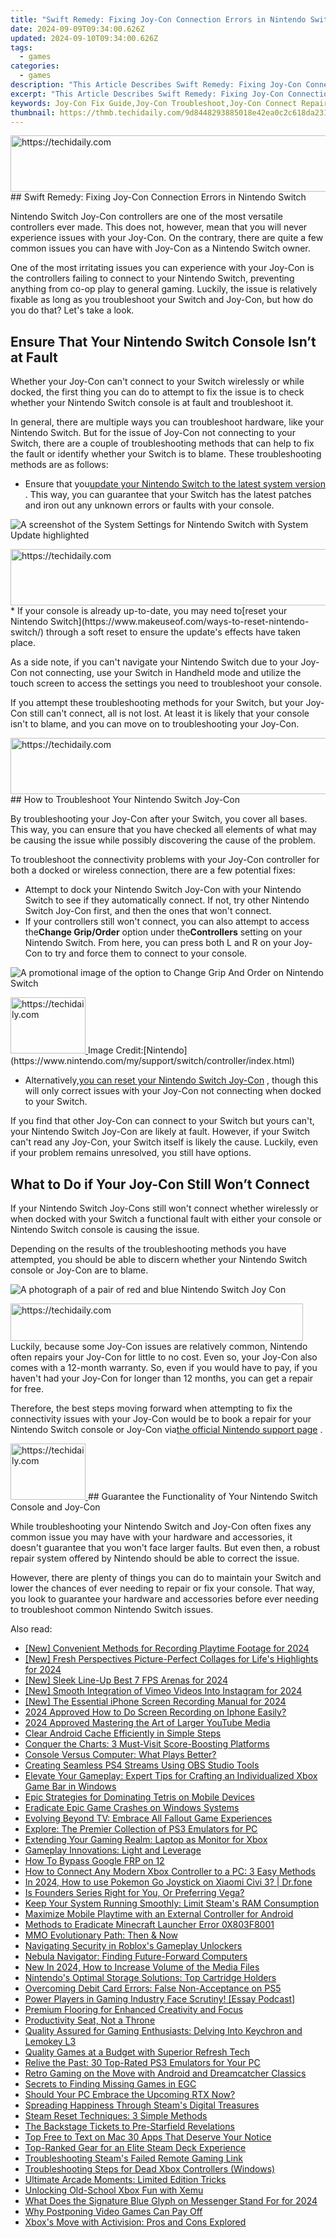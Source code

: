 ```yaml
---
title: "Swift Remedy: Fixing Joy-Con Connection Errors in Nintendo Switch"
date: 2024-09-09T09:34:00.626Z
updated: 2024-09-10T09:34:00.626Z
tags:
  - games
categories:
  - games
description: "This Article Describes Swift Remedy: Fixing Joy-Con Connection Errors in Nintendo Switch"
excerpt: "This Article Describes Swift Remedy: Fixing Joy-Con Connection Errors in Nintendo Switch"
keywords: Joy-Con Fix Guide,Joy-Con Troubleshoot,Joy-Con Connect Repair,Switch Joy-Con Issue,Nintendo Joy-Con Error,Joy-Con Connection Help,Swapping Joy-Con Links
thumbnail: https://thmb.techidaily.com/9d8448293885018e42ea0c2c618da231bf75f85bd2fb228b8b71882f24dcc32a.jpg
---
```


<!-- affiliate ads begin -->
<a href="https://aidotcom.pxf.io/c/5597632/2134503/19576" target="_top" id="2134503">
  <img src="//a.impactradius-go.com/display-ad/19576-2134503" border="0" alt="https://techidaily.com" width="728" height="90"/>
</a>
<img height="0" width="0" src="https://aidotcom.pxf.io/i/5597632/2134503/19576" style="position:absolute;visibility:hidden;" border="0" />
<!-- affiliate ads end -->
## Swift Remedy: Fixing Joy-Con Connection Errors in Nintendo Switch

 Nintendo Switch Joy-Con controllers are one of the most versatile controllers ever made. This does not, however, mean that you will never experience issues with your Joy-Con. On the contrary, there are quite a few common issues you can have with Joy-Con as a Nintendo Switch owner.

 One of the most irritating issues you can experience with your Joy-Con is the controllers failing to connect to your Nintendo Switch, preventing anything from co-op play to general gaming. Luckily, the issue is relatively fixable as long as you troubleshoot your Switch and Joy-Con, but how do you do that? Let's take a look.

## Ensure That Your Nintendo Switch Console Isn’t at Fault

 Whether your Joy-Con can't connect to your Switch wirelessly or while docked, the first thing you can do to attempt to fix the issue is to check whether your Nintendo Switch console is at fault and troubleshoot it.

 In general, there are multiple ways you can troubleshoot hardware, like your Nintendo Switch. But for the issue of Joy-Con not connecting to your Switch, there are a couple of troubleshooting methods that can help to fix the fault or identify whether your Switch is to blame. These troubleshooting methods are as follows:

* Ensure that you[update your Nintendo Switch to the latest system version](https://www.makeuseof.com/how-to-update-nintendo-switch/) . This way, you can guarantee that your Switch has the latest patches and iron out any unknown errors or faults with your console.

![A screenshot of the System Settings for Nintendo Switch with System Update highlighted](https://static1.makeuseofimages.com/wordpress/wp-content/uploads/2023/06/system-settings-nintendo-switch-1.jpg)

<!-- affiliate ads begin -->
<a href="https://unicoeye.pxf.io/c/5597632/2121332/18498" target="_top" id="2121332">
  <img src="//a.impactradius-go.com/display-ad/18498-2121332" border="0" alt="https://techidaily.com" width="728" height="90"/>
</a>
<img height="0" width="0" src="https://unicoeye.pxf.io/i/5597632/2121332/18498" style="position:absolute;visibility:hidden;" border="0" />
<!-- affiliate ads end -->
* If your console is already up-to-date, you may need to[reset your Nintendo Switch](https://www.makeuseof.com/ways-to-reset-nintendo-switch/) through a soft reset to ensure the update's effects have taken place.

 As a side note, if you can't navigate your Nintendo Switch due to your Joy-Con not connecting, use your Switch in Handheld mode and utilize the touch screen to access the settings you need to troubleshoot your console.

 If you attempt these troubleshooting methods for your Switch, but your Joy-Con still can't connect, all is not lost. At least it is likely that your console isn't to blame, and you can move on to troubleshooting your Joy-Con.

<!-- affiliate ads begin -->
<a href="https://appsumo.8odi.net/c/5597632/2118305/7443" target="_top" id="2118305">
  <img src="//a.impactradius-go.com/display-ad/7443-2118305" border="0" alt="https://techidaily.com" width="728" height="90"/>
</a>
<img height="0" width="0" src="https://appsumo.8odi.net/i/5597632/2118305/7443" style="position:absolute;visibility:hidden;" border="0" />
<!-- affiliate ads end -->
## How to Troubleshoot Your Nintendo Switch Joy-Con

 By troubleshooting your Joy-Con after your Switch, you cover all bases. This way, you can ensure that you have checked all elements of what may be causing the issue while possibly discovering the cause of the problem.

 To troubleshoot the connectivity problems with your Joy-Con controller for both a docked or wireless connection, there are a few potential fixes:

* Attempt to dock your Nintendo Switch Joy-Con with your Nintendo Switch to see if they automatically connect. If not, try other Nintendo Switch Joy-Con first, and then the ones that won't connect.
* If your controllers still won't connect, you can also attempt to access the**Change Grip/Order** option under the**Controllers** setting on your Nintendo Switch. From here, you can press both L and R on your Joy-Con to try and force them to connect to your console.

![A promotional image of the option to Change Grip And Order on Nintendo Switch](https://static1.makeuseofimages.com/wordpress/wp-content/uploads/2023/09/img12.jpg)

<!-- affiliate ads begin -->
<a href="https://aligracehair.sjv.io/c/5597632/2115925/19272" target="_top" id="2115925">
  <img src="//a.impactradius-go.com/display-ad/19272-2115925" border="0" alt="https://techidaily.com" width="120" height="90"/>
</a>
<img height="0" width="0" src="https://aligracehair.sjv.io/i/5597632/2115925/19272" style="position:absolute;visibility:hidden;" border="0" />
<!-- affiliate ads end -->
 Image Credit:[Nintendo](https://www.nintendo.com/my/support/switch/controller/index.html)

* Alternatively,[you can reset your Nintendo Switch Joy-Con](https://www.makeuseof.com/nintendo-switch-how-to-reset-joy-cons/) , though this will only correct issues with your Joy-Con not connecting when docked to your Switch.

 If you find that other Joy-Con can connect to your Switch but yours can't, your Nintendo Switch Joy-Con are likely at fault. However, if your Switch can't read any Joy-Con, your Switch itself is likely the cause. Luckily, even if your problem remains unresolved, you still have options.

## What to Do if Your Joy-Con Still Won’t Connect

 If your Nintendo Switch Joy-Cons still won't connect whether wirelessly or when docked with your Switch a functional fault with either your console or Nintendo Switch console is causing the issue.

 Depending on the results of the troubleshooting methods you have attempted, you should be able to discern whether your Nintendo Switch console or Joy-Con are to blame.

![A photograph of a pair of red and blue Nintendo Switch Joy Con](https://static1.makeuseofimages.com/wordpress/wp-content/uploads/2023/09/sara-kurfess-jqprecmineu-unsplash-1.jpg)

<!-- affiliate ads begin -->
<a href="https://bluettius.sjv.io/c/5597632/2139122/17108" target="_top" id="2139122">
  <img src="//a.impactradius-go.com/display-ad/17108-2139122" border="0" alt="https://techidaily.com" width="468" height="60"/>
</a>
<img height="0" width="0" src="https://bluettius.sjv.io/i/5597632/2139122/17108" style="position:absolute;visibility:hidden;" border="0" />
<!-- affiliate ads end -->
 Luckily, because some Joy-Con issues are relatively common, Nintendo often repairs your Joy-Con for little to no cost. Even so, your Joy-Con also comes with a 12-month warranty. So, even if you would have to pay, if you haven't had your Joy-Con for longer than 12 months, you can get a repair for free.

 Therefore, the best steps moving forward when attempting to fix the connectivity issues with your Joy-Con would be to book a repair for your Nintendo Switch console or Joy-Con via[the official Nintendo support page](https://repair.nintendo.com/cc/soConsumer.html) .

<!-- affiliate ads begin -->
<a href="https://25home.pxf.io/c/5597632/2123466/16836" target="_top" id="2123466">
  <img src="//a.impactradius-go.com/display-ad/16836-2123466" border="0" alt="https://techidaily.com" width="120" height="90"/>
</a>
<img height="0" width="0" src="https://25home.pxf.io/i/5597632/2123466/16836" style="position:absolute;visibility:hidden;" border="0" />
<!-- affiliate ads end -->
## Guarantee the Functionality of Your Nintendo Switch Console and Joy-Con

 While troubleshooting your Nintendo Switch and Joy-Con often fixes any common issue you may have with your hardware and accessories, it doesn't guarantee that you won't face larger faults. But even then, a robust repair system offered by Nintendo should be able to correct the issue.

 However, there are plenty of things you can do to maintain your Switch and lower the chances of ever needing to repair or fix your console. That way, you look to guarantee your hardware and accessories before ever needing to troubleshoot common Nintendo Switch issues.


<ins class="adsbygoogle"
     style="display:block"
     data-ad-format="autorelaxed"
     data-ad-client="ca-pub-7571918770474297"
     data-ad-slot="1223367746"></ins>



<ins class="adsbygoogle"
     style="display:block"
     data-ad-client="ca-pub-7571918770474297"
     data-ad-slot="8358498916"
     data-ad-format="auto"
     data-full-width-responsive="true"></ins>

<span class="atpl-alsoreadstyle">Also read:</span>
<div><ul>
<li><a href="https://screen-capture.techidaily.com/new-convenient-methods-for-recording-playtime-footage-for-2024/"><u>[New] Convenient Methods for Recording Playtime Footage for 2024</u></a></li>
<li><a href="https://fox-boxes.techidaily.com/new-fresh-perspectives-picture-perfect-collages-for-lifes-highlights-for-2024/"><u>[New] Fresh Perspectives  Picture-Perfect Collages for Life's Highlights for 2024</u></a></li>
<li><a href="https://screen-mirroring-recording.techidaily.com/new-sleek-line-up-best-7-fps-arenas-for-2024/"><u>[New] Sleek Line-Up  Best 7 FPS Arenas for 2024</u></a></li>
<li><a href="https://instagram-clips.techidaily.com/new-smooth-integration-of-vimeo-videos-into-instagram-for-2024/"><u>[New] Smooth Integration of Vimeo Videos Into Instagram for 2024</u></a></li>
<li><a href="https://remote-screen-capture.techidaily.com/new-the-essential-iphone-screen-recording-manual-for-2024/"><u>[New] The Essential iPhone Screen Recording Manual for 2024</u></a></li>
<li><a href="https://screen-capture.techidaily.com/2024-approved-how-to-do-screen-recording-on-iphone-easily/"><u>2024 Approved  How to Do Screen Recording on Iphone Easily?</u></a></li>
<li><a href="https://extra-approaches.techidaily.com/2024-approved-mastering-the-art-of-larger-youtube-media/"><u>2024 Approved  Mastering the Art of Larger YouTube Media</u></a></li>
<li><a href="https://techtrends.techidaily.com/clear-android-cache-efficiently-in-simple-steps/"><u>Clear Android Cache Efficiently in Simple Steps</u></a></li>
<li><a href="https://games-able.techidaily.com/conquer-the-charts-3-must-visit-score-boosting-platforms/"><u>Conquer the Charts: 3 Must-Visit Score-Boosting Platforms</u></a></li>
<li><a href="https://games-able.techidaily.com/console-versus-computer-what-plays-better/"><u>Console Versus Computer: What Plays Better?</u></a></li>
<li><a href="https://screen-activity-recording.techidaily.com/creating-seamless-ps4-streams-using-obs-studio-tools/"><u>Creating Seamless PS4 Streams Using OBS Studio Tools</u></a></li>
<li><a href="https://games-able.techidaily.com/elevate-your-gameplay-expert-tips-for-crafting-an-individualized-xbox-game-bar-in-windows/"><u>Elevate Your Gameplay: Expert Tips for Crafting an Individualized Xbox Game Bar in Windows</u></a></li>
<li><a href="https://games-able.techidaily.com/epic-strategies-for-dominating-tetris-on-mobile-devices/"><u>Epic Strategies for Dominating Tetris on Mobile Devices</u></a></li>
<li><a href="https://games-able.techidaily.com/eradicate-epic-game-crashes-on-windows-systems/"><u>Eradicate Epic Game Crashes on Windows Systems</u></a></li>
<li><a href="https://games-able.techidaily.com/evolving-beyond-tv-embrace-all-fallout-game-experiences/"><u>Evolving Beyond TV: Embrace All Fallout Game Experiences</u></a></li>
<li><a href="https://games-able.techidaily.com/explore-the-premier-collection-of-ps3-emulators-for-pc/"><u>Explore: The Premier Collection of PS3 Emulators for PC</u></a></li>
<li><a href="https://games-able.techidaily.com/extending-your-gaming-realm-laptop-as-monitor-for-xbox/"><u>Extending Your Gaming Realm: Laptop as Monitor for Xbox</u></a></li>
<li><a href="https://games-able.techidaily.com/gameplay-innovations-light-and-leverage/"><u>Gameplay Innovations: Light and Leverage</u></a></li>
<li><a href="https://phone-solutions.techidaily.com/how-to-bypass-google-frp-on-12-by-drfone-android-unlock-remove-google-frp/"><u>How To Bypass Google FRP on 12</u></a></li>
<li><a href="https://games-able.techidaily.com/how-to-connect-any-modern-xbox-controller-to-a-pc-3-easy-methods/"><u>How to Connect Any Modern Xbox Controller to a PC: 3 Easy Methods</u></a></li>
<li><a href="https://change-location.techidaily.com/in-2024-how-to-use-pokemon-go-joystick-on-xiaomi-civi-3-drfone-by-drfone-virtual-android/"><u>In 2024, How to use Pokemon Go Joystick on Xiaomi Civi 3? | Dr.fone</u></a></li>
<li><a href="https://games-able.techidaily.com/is-founders-series-right-for-you-or-preferring-vega/"><u>Is Founders Series Right for You, Or Preferring Vega?</u></a></li>
<li><a href="https://games-able.techidaily.com/keep-your-system-running-smoothly-limit-steams-ram-consumption/"><u>Keep Your System Running Smoothly: Limit Steam's RAM Consumption</u></a></li>
<li><a href="https://games-able.techidaily.com/maximize-mobile-playtime-with-an-external-controller-for-android/"><u>Maximize Mobile Playtime with an External Controller for Android</u></a></li>
<li><a href="https://games-able.techidaily.com/methods-to-eradicate-minecraft-launcher-error-0x803f8001/"><u>Methods to Eradicate Minecraft Launcher Error 0X803F8001</u></a></li>
<li><a href="https://games-able.techidaily.com/mmo-evolutionary-path-then-and-now/"><u>MMO Evolutionary Path: Then & Now</u></a></li>
<li><a href="https://games-able.techidaily.com/navigating-security-in-robloxs-gameplay-unlockers/"><u>Navigating Security in Roblox's Gameplay Unlockers</u></a></li>
<li><a href="https://games-able.techidaily.com/nebula-navigator-finding-future-forward-computers/"><u>Nebula Navigator: Finding Future-Forward Computers</u></a></li>
<li><a href="https://voice-adjusting.techidaily.com/new-in-2024-how-to-increase-volume-of-the-media-files/"><u>New In 2024, How to Increase Volume of the Media Files</u></a></li>
<li><a href="https://games-able.techidaily.com/nintendos-optimal-storage-solutions-top-cartridge-holders/"><u>Nintendo's Optimal Storage Solutions: Top Cartridge Holders</u></a></li>
<li><a href="https://games-able.techidaily.com/overcoming-debit-card-errors-false-non-acceptance-on-ps5/"><u>Overcoming Debit Card Errors: False Non-Acceptance on PS5</u></a></li>
<li><a href="https://games-able.techidaily.com/power-players-in-gaming-industry-face-scrutiny-essay-podcast/"><u>Power Players in Gaming Industry Face Scrutiny! [Essay Podcast]</u></a></li>
<li><a href="https://games-able.techidaily.com/premium-flooring-for-enhanced-creativity-and-focus/"><u>Premium Flooring for Enhanced Creativity and Focus</u></a></li>
<li><a href="https://games-able.techidaily.com/productivity-seat-not-a-throne/"><u>Productivity Seat, Not a Throne</u></a></li>
<li><a href="https://games-able.techidaily.com/quality-assured-for-gaming-enthusiasts-delving-into-keychron-and-lemokey-l3/"><u>Quality Assured for Gaming Enthusiasts: Delving Into Keychron and Lemokey L3</u></a></li>
<li><a href="https://games-able.techidaily.com/quality-games-at-a-budget-with-superior-refresh-tech/"><u>Quality Games at a Budget with Superior Refresh Tech</u></a></li>
<li><a href="https://games-able.techidaily.com/relive-the-past-30-top-rated-ps3-emulators-for-your-pc/"><u>Relive the Past: 30 Top-Rated PS3 Emulators for Your PC</u></a></li>
<li><a href="https://games-able.techidaily.com/retro-gaming-on-the-move-with-android-and-dreamcatcher-classics/"><u>Retro Gaming on the Move with Android and Dreamcatcher Classics</u></a></li>
<li><a href="https://games-able.techidaily.com/secrets-to-finding-missing-games-in-egc/"><u>Secrets to Finding Missing Games in EGC</u></a></li>
<li><a href="https://games-able.techidaily.com/should-your-pc-embrace-the-upcoming-rtx-now/"><u>Should Your PC Embrace the Upcoming RTX Now?</u></a></li>
<li><a href="https://games-able.techidaily.com/spreading-happiness-through-steams-digital-treasures/"><u>Spreading Happiness Through Steam's Digital Treasures</u></a></li>
<li><a href="https://games-able.techidaily.com/steam-reset-techniques-3-simple-methods/"><u>Steam Reset Techniques: 3 Simple Methods</u></a></li>
<li><a href="https://games-able.techidaily.com/the-backstage-tickets-to-pre-starfield-revelations/"><u>The Backstage Tickets to Pre-Starfield Revelations</u></a></li>
<li><a href="https://extra-information.techidaily.com/top-free-to-text-on-mac-30-apps-that-deserve-your-notice/"><u>Top Free to Text on Mac  30 Apps That Deserve Your Notice</u></a></li>
<li><a href="https://games-able.techidaily.com/top-ranked-gear-for-an-elite-steam-deck-experience/"><u>Top-Ranked Gear for an Elite Steam Deck Experience</u></a></li>
<li><a href="https://games-able.techidaily.com/troubleshooting-steams-failed-remote-gaming-link/"><u>Troubleshooting Steam's Failed Remote Gaming Link</u></a></li>
<li><a href="https://games-able.techidaily.com/troubleshooting-steps-for-dead-xbox-controllers-windows/"><u>Troubleshooting Steps for Dead Xbox Controllers (Windows)</u></a></li>
<li><a href="https://games-able.techidaily.com/ultimate-arcade-moments-limited-edition-tricks/"><u>Ultimate Arcade Moments: Limited Edition Tricks</u></a></li>
<li><a href="https://games-able.techidaily.com/unlocking-old-school-xbox-fun-with-xemu/"><u>Unlocking Old-School Xbox Fun with Xemu</u></a></li>
<li><a href="https://facebook-videos.techidaily.com/what-does-the-signature-blue-glyph-on-messenger-stand-for-for-2024/"><u>What Does the Signature Blue Glyph on Messenger Stand For for 2024</u></a></li>
<li><a href="https://games-able.techidaily.com/why-postponing-video-games-can-pay-off/"><u>Why Postponing Video Games Can Pay Off</u></a></li>
<li><a href="https://games-able.techidaily.com/xboxs-move-with-activision-pros-and-cons-explored/"><u>Xbox's Move with Activision: Pros and Cons Explored</u></a></li>
</ul></div>
